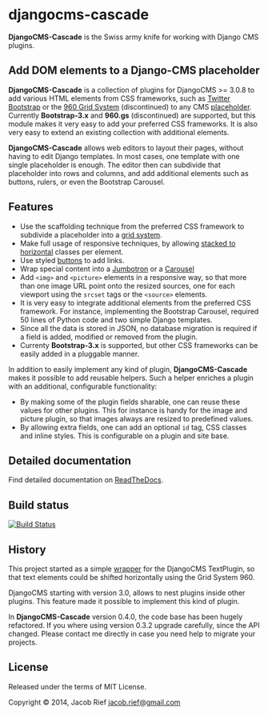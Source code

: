 djangocms-cascade
=================
**DjangoCMS-Cascade** is the Swiss army knife for working with Django CMS plugins.

Add DOM elements to a Django-CMS placeholder
---------------------------------------------
**DjangoCMS-Cascade** is a collection of plugins for DjangoCMS >= 3.0.8 to add various HTML elements
from CSS frameworks, such as [Twitter Bootstrap](http://getbootstrap.com/) or the
[960 Grid System](http://960.gs/) (discontinued) to any CMS
[placeholder](http://docs.django-cms.org/en/develop/getting_started/tutorial.html#creating-templates).
Currently **Bootstrap-3.x** and **960.gs** (discontinued) are supported, but this module makes
it very easy to add your preferred CSS frameworks. It is also very easy to extend an existing
collection with additional elements.

**DjangoCMS-Cascade** allows web editors to layout their pages, without having to edit Django
templates. In most cases, one template with one single placeholder is enough. The editor then
can subdivide that placeholder into rows and columns, and add additional elements such as buttons,
rulers, or even the Bootstrap Carousel.

Features
--------
* Use the scaffolding technique from the preferred CSS framework to subdivide a placeholder into a
  [grid system](http://getbootstrap.com/css/#grid).
* Make full usage of responsive techniques, by allowing
  [stacked to horizontal](http://getbootstrap.com/css/#grid-example-basic) classes per element.
* Use styled [buttons](http://getbootstrap.com/css/#buttons) to add links.
* Wrap special content into a [Jumbotron](http://getbootstrap.com/components/#jumbotron) or a
  [Carousel](http://getbootstrap.com/javascript/#carousel) 
* Add ``<img>`` and ``<picture>`` elements in a responsive way, so that more than one image URL
  point onto the resized sources, one for each viewport using the ``srcset`` tags or the ``<source>``
  elements.
* It is very easy to integrate additional elements from the preferred CSS framework. For instance,
  implementing the Bootstrap Carousel, required 50 lines of Python code and two simple Django templates.
* Since all the data is stored in JSON, no database migration is required if a field is added, modified
  or removed from the plugin.
* Currenty **Bootstrap-3.x** is supported, but other CSS frameworks can be easily added in a pluggable manner.

In addition to easily implement any kind of plugin, **DjangoCMS-Cascade** makes it possible to add
reusable helpers. Such a helper enriches a plugin with an additional, configurable functionality:

* By making some of the plugin fields sharable, one can reuse these values for other plugins. This for
  instance is handy for the image and picture plugin, so that images always are resized to predefined
  values.
* By allowing extra fields, one can add an optional ``id`` tag, CSS classes and inline styles. This
  is configurable on a plugin and site base.

Detailed documentation
----------------------
Find detailed documentation on [ReadTheDocs](http://djangocms-cascade.readthedocs.org/en/latest/).

Build status
------------
[![Build Status](https://travis-ci.org/jrief/djangocms-cascade.png?branch=master)](https://travis-ci.org/jrief/djangocms-cascade)

History
-------
This project started as a simple [wrapper](https://github.com/jrief/cmsplugin-text-wrapper) for the
DjangoCMS TextPlugin, so that text elements could be shifted horizontally using the Grid System 960. 

DjangoCMS starting with version 3.0, allows to nest plugins inside other plugins. This feature made
it possible to implement this kind of plugin.

In **DjangoCMS-Cascade** version 0.4.0, the code base has been hugely refactored. If you where using
version 0.3.2 upgrade carefully, since the API changed. Please contact me directly in case you
need help to migrate your projects.

License
-------
Released under the terms of MIT License.

Copyright &copy; 2014, Jacob Rief <jacob.rief@gmail.com>
